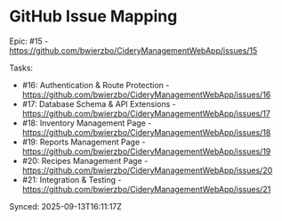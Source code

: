 # GitHub Issue Mapping

Epic: #15 - https://github.com/bwierzbo/CideryManagementWebApp/issues/15

Tasks:
- #16: Authentication & Route Protection - https://github.com/bwierzbo/CideryManagementWebApp/issues/16
- #17: Database Schema & API Extensions - https://github.com/bwierzbo/CideryManagementWebApp/issues/17
- #18: Inventory Management Page - https://github.com/bwierzbo/CideryManagementWebApp/issues/18
- #19: Reports Management Page - https://github.com/bwierzbo/CideryManagementWebApp/issues/19
- #20: Recipes Management Page - https://github.com/bwierzbo/CideryManagementWebApp/issues/20
- #21: Integration & Testing - https://github.com/bwierzbo/CideryManagementWebApp/issues/21

Synced: 2025-09-13T16:11:17Z 
